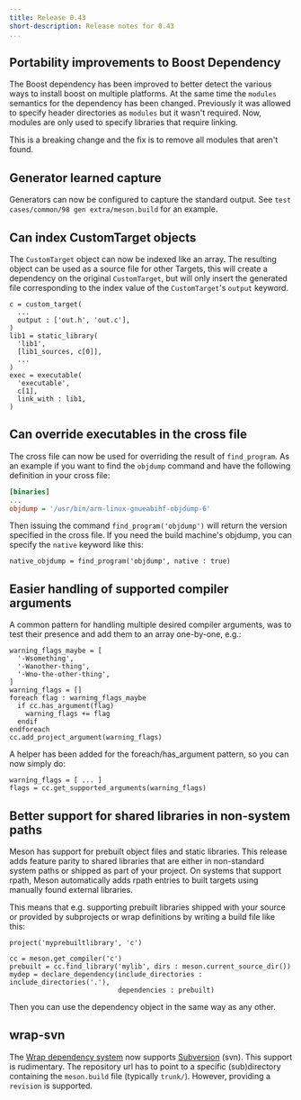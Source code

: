 ```yaml
---
title: Release 0.43
short-description: Release notes for 0.43
...
```


## Portability improvements to Boost Dependency

The Boost dependency has been improved to better detect the various
ways to install boost on multiple platforms. At the same time the
`modules` semantics for the dependency has been changed. Previously it
was allowed to specify header directories as `modules` but it wasn't
required. Now, modules are only used to specify libraries that require
linking.

This is a breaking change and the fix is to remove all modules that aren't
found.

## Generator learned capture

Generators can now be configured to capture the standard output. See
`test cases/common/98 gen extra/meson.build` for an example.

## Can index CustomTarget objects

The `CustomTarget` object can now be indexed like an array. The
resulting object can be used as a source file for other Targets, this
will create a dependency on the original `CustomTarget`, but will only
insert the generated file corresponding to the index value of the
`CustomTarget`'s `output` keyword.

```meson
c = custom_target(
  ...
  output : ['out.h', 'out.c'],
)
lib1 = static_library(
  'lib1',
  [lib1_sources, c[0]],
  ...
)
exec = executable(
  'executable',
  c[1],
  link_with : lib1,
)
```

## Can override executables in the cross file

The cross file can now be used for overriding the result of
`find_program`. As an example if you want to find the `objdump`
command and have the following definition in your cross file:

```ini
[binaries]
...
objdump = '/usr/bin/arm-linux-gnueabihf-objdump-6'
```

Then issuing the command `find_program('objdump')` will return the
version specified in the cross file. If you need the build machine's
objdump, you can specify the `native` keyword like this:

```meson
native_objdump = find_program('objdump', native : true)
```

## Easier handling of supported compiler arguments

A common pattern for handling multiple desired compiler arguments, was
to test their presence and add them to an array one-by-one, e.g.:

```meson
warning_flags_maybe = [
  '-Wsomething',
  '-Wanother-thing',
  '-Wno-the-other-thing',
]
warning_flags = []
foreach flag : warning_flags_maybe
  if cc.has_argument(flag)
    warning_flags += flag
  endif
endforeach
cc.add_project_argument(warning_flags)
```

A helper has been added for the foreach/has_argument pattern, so you
can now simply do:

```meson
warning_flags = [ ... ]
flags = cc.get_supported_arguments(warning_flags)
```

## Better support for shared libraries in non-system paths

Meson has support for prebuilt object files and static libraries. This
release adds feature parity to shared libraries that are either in
non-standard system paths or shipped as part of your project. On
systems that support rpath, Meson automatically adds rpath entries to
built targets using manually found external libraries.

This means that e.g. supporting prebuilt libraries shipped with your
source or provided by subprojects or wrap definitions by writing a
build file like this:

```meson
project('myprebuiltlibrary', 'c')

cc = meson.get_compiler('c')
prebuilt = cc.find_library('mylib', dirs : meson.current_source_dir())
mydep = declare_dependency(include_directories : include_directories('.'),
                           dependencies : prebuilt)
```

Then you can use the dependency object in the same way as any other.

## wrap-svn

The [Wrap dependency system](Wrap-dependency-system-manual.md) now
supports [Subversion](https://subversion.apache.org/) (svn). This
support is rudimentary. The repository url has to point to a specific
(sub)directory containing the `meson.build` file (typically `trunk/`).
However, providing a `revision` is supported.
